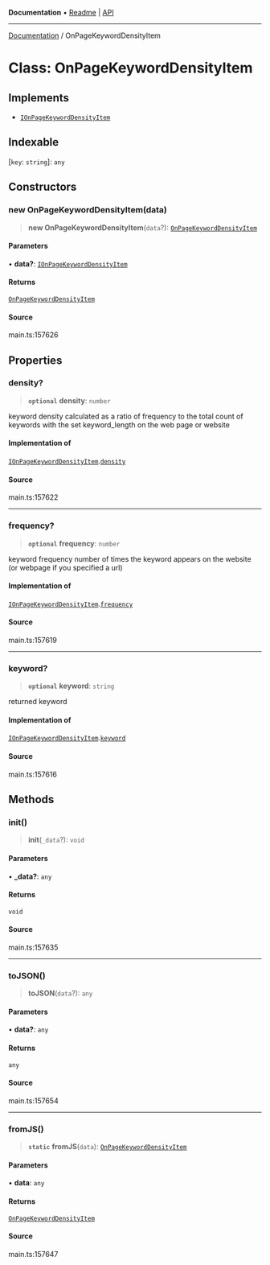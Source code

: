 **Documentation** • [Readme](../README.md) \| [API](../globals.md)

***

[Documentation](../README.md) / OnPageKeywordDensityItem

# Class: OnPageKeywordDensityItem

## Implements

- [`IOnPageKeywordDensityItem`](../interfaces/IOnPageKeywordDensityItem.md)

## Indexable

 \[`key`: `string`\]: `any`

## Constructors

### new OnPageKeywordDensityItem(data)

> **new OnPageKeywordDensityItem**(`data`?): [`OnPageKeywordDensityItem`](OnPageKeywordDensityItem.md)

#### Parameters

• **data?**: [`IOnPageKeywordDensityItem`](../interfaces/IOnPageKeywordDensityItem.md)

#### Returns

[`OnPageKeywordDensityItem`](OnPageKeywordDensityItem.md)

#### Source

main.ts:157626

## Properties

### density?

> **`optional`** **density**: `number`

keyword density
calculated as a ratio of frequency to the total count of keywords with the set keyword_length on the web page or website

#### Implementation of

[`IOnPageKeywordDensityItem`](../interfaces/IOnPageKeywordDensityItem.md).[`density`](../interfaces/IOnPageKeywordDensityItem.md#density)

#### Source

main.ts:157622

***

### frequency?

> **`optional`** **frequency**: `number`

keyword frequency
number of times the keyword appears on the website (or webpage if you specified a url)

#### Implementation of

[`IOnPageKeywordDensityItem`](../interfaces/IOnPageKeywordDensityItem.md).[`frequency`](../interfaces/IOnPageKeywordDensityItem.md#frequency)

#### Source

main.ts:157619

***

### keyword?

> **`optional`** **keyword**: `string`

returned keyword

#### Implementation of

[`IOnPageKeywordDensityItem`](../interfaces/IOnPageKeywordDensityItem.md).[`keyword`](../interfaces/IOnPageKeywordDensityItem.md#keyword)

#### Source

main.ts:157616

## Methods

### init()

> **init**(`_data`?): `void`

#### Parameters

• **\_data?**: `any`

#### Returns

`void`

#### Source

main.ts:157635

***

### toJSON()

> **toJSON**(`data`?): `any`

#### Parameters

• **data?**: `any`

#### Returns

`any`

#### Source

main.ts:157654

***

### fromJS()

> **`static`** **fromJS**(`data`): [`OnPageKeywordDensityItem`](OnPageKeywordDensityItem.md)

#### Parameters

• **data**: `any`

#### Returns

[`OnPageKeywordDensityItem`](OnPageKeywordDensityItem.md)

#### Source

main.ts:157647
